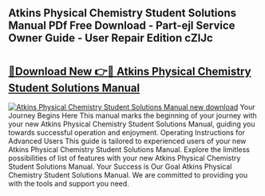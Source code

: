 ## Atkins Physical Chemistry Student Solutions Manual PDf Free Download - Part-ejl Service Owner Guide - User Repair Edition cZlJc

# <h2><a href="http://cf26510.oget.top/?id=Atkins+Physical+Chemistry+Student+Solutions+Manual">🔗Download New 👉🔴 Atkins Physical Chemistry Student Solutions Manual</a></h2>

[![Atkins Physical Chemistry Student Solutions Manual new download](https://i.imgur.com/5g1atiW.png)](http://cf26510.oget.top/?id=Atkins+Physical+Chemistry+Student+Solutions+Manual)
Your Journey Begins Here This manual marks the beginning of your journey with your new Atkins Physical Chemistry Student Solutions Manual, guiding you towards successful operation and enjoyment. Operating Instructions for Advanced Users This guide is tailored to experienced users of your new Atkins Physical Chemistry Student Solutions Manual. Explore the limitless possibilities of list of features with your new Atkins Physical Chemistry Student Solutions Manual. Your Success is Our Goal Atkins Physical Chemistry Student Solutions Manual. We are committed to providing you with the tools and support you need.
